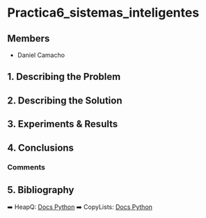 # Practica6_sistemas_inteligentes
## Members

- Daniel Camacho

## 1. Describing the Problem

## 2. Describing the Solution



## 3. Experiments & Results

## 4. Conclusions

### Comments


## 5. Bibliography


➡️  HeapQ: [Docs Python][heapq]
➡️  CopyLists: [Docs Python][copy]

[heapq]: https://docs.python.org/3/library/heapq.html
[copy]: https://docs.python.org/3/library/copy.html?highlight=copy#module-copy